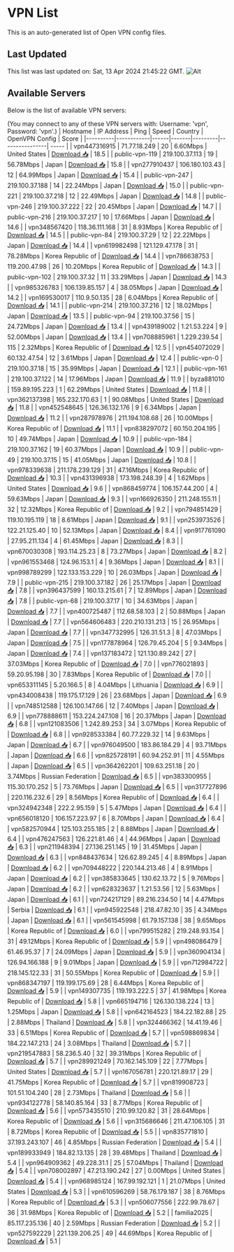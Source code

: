 # VPN List

This is an auto-generated list of Open VPN config files.

## Last Updated

This list was last updated on: Sat, 13 Apr 2024 21:45:22 GMT.
![Alt](https://repobeats.axiom.co/api/embed/186b98318ef1479477931607c1ad7d823f12451f.svg "Repobeats analytics image")

## Available Servers

Below is the list of available VPN servers:

(You may connect to any of these VPN servers with: Username: 'vpn', Password: 'vpn'.)
| Hostname | IP Address | Ping | Speed | Country | OpenVPN Config | Score |
|----------|------------|------|-------|---------|----------------| ----- |
| vpn447316915 | 71.77.18.249 | 20 | 6.60Mbps | United States | [Download 📥](./configs/server_0_US.ovpn) | 18.5 |
| public-vpn-119 | 219.100.37.113 | 19 | 56.78Mbps | Japan | [Download 📥](./configs/server_1_JP.ovpn) | 15.8 |
| vpn277910437 | 106.180.103.43 | 12 | 64.99Mbps | Japan | [Download 📥](./configs/server_2_JP.ovpn) | 15.4 |
| public-vpn-247 | 219.100.37.188 | 14 | 22.24Mbps | Japan | [Download 📥](./configs/server_3_JP.ovpn) | 15.0 |
| public-vpn-221 | 219.100.37.218 | 12 | 22.49Mbps | Japan | [Download 📥](./configs/server_4_JP.ovpn) | 14.8 |
| public-vpn-246 | 219.100.37.222 | 22 | 20.45Mbps | Japan | [Download 📥](./configs/server_5_JP.ovpn) | 14.7 |
| public-vpn-216 | 219.100.37.217 | 10 | 17.66Mbps | Japan | [Download 📥](./configs/server_6_JP.ovpn) | 14.6 |
| vpn348567420 | 118.36.111.168 | 31 | 8.93Mbps | Korea Republic of | [Download 📥](./configs/server_7_KR.ovpn) | 14.5 |
| public-vpn-84 | 219.100.37.29 | 12 | 22.22Mbps | Japan | [Download 📥](./configs/server_8_JP.ovpn) | 14.4 |
| vpn619982498 | 121.129.47.178 | 31 | 78.28Mbps | Korea Republic of | [Download 📥](./configs/server_9_KR.ovpn) | 14.4 |
| vpn786638753 | 119.200.47.98 | 26 | 10.20Mbps | Korea Republic of | [Download 📥](./configs/server_10_KR.ovpn) | 14.3 |
| public-vpn-102 | 219.100.37.32 | 11 | 33.29Mbps | Japan | [Download 📥](./configs/server_11_JP.ovpn) | 14.3 |
| vpn985326783 | 106.139.85.157 | 4 | 38.05Mbps | Japan | [Download 📥](./configs/server_12_JP.ovpn) | 14.2 |
| vpn169530017 | 110.9.50.135 | 28 | 6.04Mbps | Korea Republic of | [Download 📥](./configs/server_13_KR.ovpn) | 14.1 |
| public-vpn-214 | 219.100.37.216 | 12 | 18.02Mbps | Japan | [Download 📥](./configs/server_14_JP.ovpn) | 13.5 |
| public-vpn-94 | 219.100.37.56 | 15 | 24.72Mbps | Japan | [Download 📥](./configs/server_15_JP.ovpn) | 13.4 |
| vpn439189002 | 1.21.53.224 | 9 | 52.00Mbps | Japan | [Download 📥](./configs/server_16_JP.ovpn) | 13.4 |
| vpn708885961 | 1.229.239.54 | 115 | 2.32Mbps | Korea Republic of | [Download 📥](./configs/server_17_KR.ovpn) | 12.5 |
| vpn454072029 | 60.132.47.54 | 12 | 3.61Mbps | Japan | [Download 📥](./configs/server_18_JP.ovpn) | 12.4 |
| public-vpn-0 | 219.100.37.18 | 15 | 35.99Mbps | Japan | [Download 📥](./configs/server_19_JP.ovpn) | 12.1 |
| public-vpn-161 | 219.100.37.122 | 14 | 17.96Mbps | Japan | [Download 📥](./configs/server_20_JP.ovpn) | 11.9 |
| byza881010 | 159.89.195.223 | 1 | 62.29Mbps | United States | [Download 📥](./configs/server_21_US.ovpn) | 11.8 |
| vpn362137398 | 165.232.170.63 | 1 | 90.08Mbps | United States | [Download 📥](./configs/server_22_US.ovpn) | 11.8 |
| vpn452548645 | 126.36.132.176 | 9 | 6.34Mbps | Japan | [Download 📥](./configs/server_23_JP.ovpn) | 11.2 |
| vpn287978976 | 211.194.108.68 | 26 | 10.00Mbps | Korea Republic of | [Download 📥](./configs/server_24_KR.ovpn) | 11.1 |
| vpn838297072 | 60.150.204.195 | 10 | 49.74Mbps | Japan | [Download 📥](./configs/server_25_JP.ovpn) | 10.9 |
| public-vpn-184 | 219.100.37.162 | 19 | 60.37Mbps | Japan | [Download 📥](./configs/server_26_JP.ovpn) | 10.9 |
| public-vpn-49 | 219.100.37.15 | 15 | 41.05Mbps | Japan | [Download 📥](./configs/server_27_JP.ovpn) | 10.8 |
| vpn978339638 | 211.178.239.129 | 31 | 47.16Mbps | Korea Republic of | [Download 📥](./configs/server_28_KR.ovpn) | 10.3 |
| vpn431396938 | 173.198.248.39 | 4 | 1.62Mbps | United States | [Download 📥](./configs/server_29_US.ovpn) | 9.6 |
| vpn868459774 | 106.157.44.200 | 4 | 59.63Mbps | Japan | [Download 📥](./configs/server_30_JP.ovpn) | 9.3 |
| vpn166926350 | 211.248.155.11 | 32 | 12.32Mbps | Korea Republic of | [Download 📥](./configs/server_31_KR.ovpn) | 9.2 |
| vpn794851429 | 119.10.195.119 | 18 | 8.61Mbps | Japan | [Download 📥](./configs/server_32_JP.ovpn) | 9.1 |
| vpn253973526 | 122.21.125.40 | 10 | 52.13Mbps | Japan | [Download 📥](./configs/server_33_JP.ovpn) | 8.4 |
| vpn917761090 | 27.95.211.134 | 4 | 61.45Mbps | Japan | [Download 📥](./configs/server_34_JP.ovpn) | 8.3 |
| vpn670030308 | 193.114.25.23 | 8 | 73.27Mbps | Japan | [Download 📥](./configs/server_35_JP.ovpn) | 8.2 |
| vpn961553468 | 124.96.153.1 | 4 | 9.36Mbps | Japan | [Download 📥](./configs/server_36_JP.ovpn) | 8.1 |
| vpn998789299 | 122.133.153.229 | 10 | 26.03Mbps | Japan | [Download 📥](./configs/server_37_JP.ovpn) | 7.9 |
| public-vpn-215 | 219.100.37.182 | 26 | 25.17Mbps | Japan | [Download 📥](./configs/server_38_JP.ovpn) | 7.8 |
| vpn396437599 | 160.13.215.61 | 7 | 12.89Mbps | Japan | [Download 📥](./configs/server_39_JP.ovpn) | 7.8 |
| public-vpn-68 | 219.100.37.17 | 10 | 34.63Mbps | Japan | [Download 📥](./configs/server_40_JP.ovpn) | 7.7 |
| vpn400725487 | 112.68.58.103 | 2 | 50.88Mbps | Japan | [Download 📥](./configs/server_41_JP.ovpn) | 7.7 |
| vpn564606483 | 220.210.131.213 | 15 | 26.95Mbps | Japan | [Download 📥](./configs/server_42_JP.ovpn) | 7.7 |
| vpn347732995 | 126.31.51.3 | 8 | 47.03Mbps | Japan | [Download 📥](./configs/server_43_JP.ovpn) | 7.5 |
| vpn177878964 | 126.79.45.204 | 5 | 9.34Mbps | Japan | [Download 📥](./configs/server_44_JP.ovpn) | 7.4 |
| vpn137183472 | 121.130.89.242 | 27 | 37.03Mbps | Korea Republic of | [Download 📥](./configs/server_45_KR.ovpn) | 7.0 |
| vpn776021893 | 59.20.95.198 | 30 | 7.83Mbps | Korea Republic of | [Download 📥](./configs/server_46_KR.ovpn) | 7.0 |
| vpn653311145 | 5.20.166.5 | 8 | 4.04Mbps | Lithuania | [Download 📥](./configs/server_47_LT.ovpn) | 6.9 |
| vpn434008438 | 119.175.17.129 | 26 | 23.68Mbps | Japan | [Download 📥](./configs/server_48_JP.ovpn) | 6.9 |
| vpn748512588 | 126.100.147.66 | 12 | 7.40Mbps | Japan | [Download 📥](./configs/server_49_JP.ovpn) | 6.9 |
| vpn778888611 | 153.224.247.108 | 16 | 20.37Mbps | Japan | [Download 📥](./configs/server_50_JP.ovpn) | 6.8 |
| vpn121083506 | 1.242.89.253 | 34 | 3.07Mbps | Korea Republic of | [Download 📥](./configs/server_51_KR.ovpn) | 6.8 |
| vpn928533384 | 60.77.229.32 | 14 | 9.63Mbps | Japan | [Download 📥](./configs/server_52_JP.ovpn) | 6.7 |
| vpn976049500 | 183.86.184.29 | 4 | 93.71Mbps | Japan | [Download 📥](./configs/server_53_JP.ovpn) | 6.6 |
| vpn825728191 | 60.94.252.91 | 11 | 4.55Mbps | Japan | [Download 📥](./configs/server_54_JP.ovpn) | 6.5 |
| vpn364262201 | 109.63.251.18 | 20 | 3.74Mbps | Russian Federation | [Download 📥](./configs/server_55_RU.ovpn) | 6.5 |
| vpn383300955 | 115.30.170.252 | 5 | 73.76Mbps | Japan | [Download 📥](./configs/server_56_JP.ovpn) | 6.5 |
| vpn317727896 | 220.116.232.6 | 29 | 8.56Mbps | Korea Republic of | [Download 📥](./configs/server_57_KR.ovpn) | 6.4 |
| vpn324942348 | 222.2.95.159 | 5 | 5.47Mbps | Japan | [Download 📥](./configs/server_58_JP.ovpn) | 6.4 |
| vpn656018120 | 106.157.223.97 | 6 | 8.70Mbps | Japan | [Download 📥](./configs/server_59_JP.ovpn) | 6.4 |
| vpn582570944 | 125.103.255.185 | 2 | 8.88Mbps | Japan | [Download 📥](./configs/server_60_JP.ovpn) | 6.4 |
| vpn476247563 | 126.221.81.46 | 4 | 44.96Mbps | Japan | [Download 📥](./configs/server_61_JP.ovpn) | 6.3 |
| vpn211948394 | 27.136.251.145 | 19 | 31.45Mbps | Japan | [Download 📥](./configs/server_62_JP.ovpn) | 6.3 |
| vpn848437634 | 126.62.89.245 | 4 | 8.89Mbps | Japan | [Download 📥](./configs/server_63_JP.ovpn) | 6.2 |
| vpn709448222 | 220.144.213.46 | 4 | 8.91Mbps | Japan | [Download 📥](./configs/server_64_JP.ovpn) | 6.2 |
| vpn385833645 | 130.62.13.72 | 5 | 9.76Mbps | Japan | [Download 📥](./configs/server_65_JP.ovpn) | 6.2 |
| vpn628323637 | 1.21.53.56 | 12 | 5.63Mbps | Japan | [Download 📥](./configs/server_66_JP.ovpn) | 6.1 |
| vpn724217129 | 89.216.234.50 | 14 | 4.47Mbps | Serbia | [Download 📥](./configs/server_67_RS.ovpn) | 6.1 |
| vpn945922548 | 218.47.82.10 | 35 | 4.34Mbps | Japan | [Download 📥](./configs/server_68_JP.ovpn) | 6.1 |
| vpn561545998 | 61.79.157.138 | 38 | 9.65Mbps | Korea Republic of | [Download 📥](./configs/server_69_KR.ovpn) | 6.0 |
| vpn799515282 | 219.248.93.154 | 31 | 49.12Mbps | Korea Republic of | [Download 📥](./configs/server_70_KR.ovpn) | 5.9 |
| vpn498086479 | 61.46.95.37 | 7 | 24.09Mbps | Japan | [Download 📥](./configs/server_71_JP.ovpn) | 5.9 |
| vpn360904134 | 126.94.166.188 | 9 | 9.01Mbps | Japan | [Download 📥](./configs/server_72_JP.ovpn) | 5.9 |
| vpn712984722 | 218.145.122.33 | 31 | 50.55Mbps | Korea Republic of | [Download 📥](./configs/server_73_KR.ovpn) | 5.9 |
| vpn868347197 | 119.199.175.69 | 28 | 6.44Mbps | Korea Republic of | [Download 📥](./configs/server_74_KR.ovpn) | 5.9 |
| vpn149307735 | 119.193.222.5 | 37 | 41.98Mbps | Korea Republic of | [Download 📥](./configs/server_75_KR.ovpn) | 5.8 |
| vpn665194716 | 126.130.138.224 | 13 | 1.25Mbps | Japan | [Download 📥](./configs/server_76_JP.ovpn) | 5.8 |
| vpn642164523 | 184.22.182.88 | 25 | 2.88Mbps | Thailand | [Download 📥](./configs/server_77_TH.ovpn) | 5.8 |
| vpn324466362 | 14.41.19.46 | 33 | 6.51Mbps | Korea Republic of | [Download 📥](./configs/server_78_KR.ovpn) | 5.7 |
| vpn598869834 | 184.22.147.213 | 24 | 3.08Mbps | Thailand | [Download 📥](./configs/server_79_TH.ovpn) | 5.7 |
| vpn219547883 | 58.236.5.40 | 32 | 39.31Mbps | Korea Republic of | [Download 📥](./configs/server_80_KR.ovpn) | 5.7 |
| vpn289921249 | 70.162.145.109 | 22 | 7.77Mbps | United States | [Download 📥](./configs/server_81_US.ovpn) | 5.7 |
| vpn167056781 | 220.121.89.17 | 29 | 41.75Mbps | Korea Republic of | [Download 📥](./configs/server_82_KR.ovpn) | 5.7 |
| vpn819908723 | 101.51.104.240 | 28 | 2.73Mbps | Thailand | [Download 📥](./configs/server_83_TH.ovpn) | 5.6 |
| vpn934122778 | 58.140.85.164 | 33 | 8.77Mbps | Korea Republic of | [Download 📥](./configs/server_84_KR.ovpn) | 5.6 |
| vpn573435510 | 210.99.120.82 | 31 | 28.64Mbps | Korea Republic of | [Download 📥](./configs/server_85_KR.ovpn) | 5.6 |
| vpn315686646 | 211.47.106.105 | 31 | 8.72Mbps | Korea Republic of | [Download 📥](./configs/server_86_KR.ovpn) | 5.5 |
| vpn835771810 | 37.193.243.107 | 46 | 4.85Mbps | Russian Federation | [Download 📥](./configs/server_87_RU.ovpn) | 5.4 |
| vpn189933949 | 184.82.13.135 | 28 | 39.48Mbps | Thailand | [Download 📥](./configs/server_88_TH.ovpn) | 5.4 |
| vpn964909362 | 49.228.31.1 | 25 | 57.04Mbps | Thailand | [Download 📥](./configs/server_89_TH.ovpn) | 5.4 |
| vpn708002897 | 47.213.190.242 | 27 | 0.00Mbps | United States | [Download 📥](./configs/server_90_US.ovpn) | 5.4 |
| vpn968985124 | 167.99.192.121 | 1 | 21.07Mbps | United States | [Download 📥](./configs/server_91_US.ovpn) | 5.3 |
| vpn610596269 | 58.76.179.187 | 38 | 8.76Mbps | Korea Republic of | [Download 📥](./configs/server_92_KR.ovpn) | 5.3 |
| vpn506077556 | 222.99.78.67 | 36 | 31.98Mbps | Korea Republic of | [Download 📥](./configs/server_93_KR.ovpn) | 5.2 |
| familia2025 | 85.117.235.136 | 40 | 2.59Mbps | Russian Federation | [Download 📥](./configs/server_94_RU.ovpn) | 5.2 |
| vpn527592229 | 221.139.206.25 | 49 | 44.69Mbps | Korea Republic of | [Download 📥](./configs/server_95_KR.ovpn) | 5.1 |
